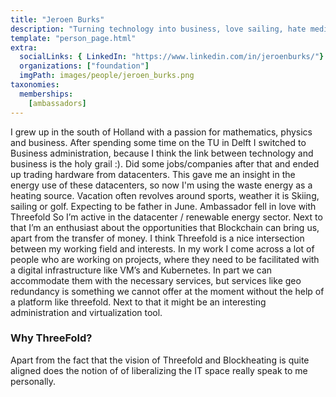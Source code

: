 ```yaml
---
title: "Jeroen Burks"
description: "Turning technology into business, love sailing, hate mediocracy."
template: "person_page.html"
extra:
  socialLinks: { LinkedIn: "https://www.linkedin.com/in/jeroenburks/"}
  organizations: ["foundation"]
  imgPath: images/people/jeroen_burks.png
taxonomies:
  memberships:
    [ambassadors]
---
```


I grew up in the south of Holland with a passion for mathematics, physics and business. After spending some time on the TU in Delft I switched to Business administration, because I think the link between technology and business is the holy grail :). Did some jobs/companies after that and ended up trading hardware from datacenters. This gave me an insight in the energy use of these datacenters, so now I'm using the waste energy as a heating source. Vacation often revolves around sports, weather it is Skiing, sailing or golf. Expecting to be father in June. Ambassador fell in love with Threefold So I’m active in the datacenter / renewable energy sector. Next to that I’m an enthusiast about the opportunities that Blockchain can bring us, apart from the transfer of money. I think Threefold is a nice intersection between my working field and interests. In my work I come across a lot of people who are working on projects, where they need to be facilitated with a digital infrastructure like VM’s and Kubernetes. In part we can accommodate them with the necessary services, but services like geo redundancy is something we cannot offer at the moment without the help of a platform like threefold. Next to that it might be an interesting administration and virtualization tool. 

### Why ThreeFold?

Apart from the fact that the vision of Threefold and Blockheating is quite aligned does the notion of of liberalizing the IT space really speak to me personally.
